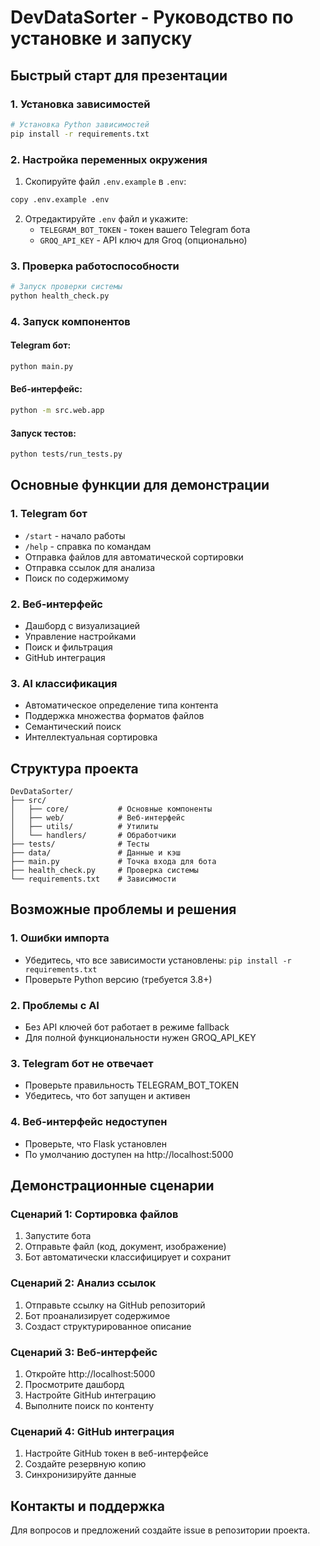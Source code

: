 # DevDataSorter - Руководство по установке и запуску

## Быстрый старт для презентации

### 1. Установка зависимостей

```bash
# Установка Python зависимостей
pip install -r requirements.txt
```

### 2. Настройка переменных окружения

1. Скопируйте файл `.env.example` в `.env`:
```bash
copy .env.example .env
```

2. Отредактируйте `.env` файл и укажите:
   - `TELEGRAM_BOT_TOKEN` - токен вашего Telegram бота
   - `GROQ_API_KEY` - API ключ для Groq (опционально)

### 3. Проверка работоспособности

```bash
# Запуск проверки системы
python health_check.py
```

### 4. Запуск компонентов

#### Telegram бот:
```bash
python main.py
```

#### Веб-интерфейс:
```bash
python -m src.web.app
```

#### Запуск тестов:
```bash
python tests/run_tests.py
```

## Основные функции для демонстрации

### 1. Telegram бот
- `/start` - начало работы
- `/help` - справка по командам
- Отправка файлов для автоматической сортировки
- Отправка ссылок для анализа
- Поиск по содержимому

### 2. Веб-интерфейс
- Дашборд с визуализацией
- Управление настройками
- Поиск и фильтрация
- GitHub интеграция

### 3. AI классификация
- Автоматическое определение типа контента
- Поддержка множества форматов файлов
- Семантический поиск
- Интеллектуальная сортировка

## Структура проекта

```
DevDataSorter/
├── src/
│   ├── core/           # Основные компоненты
│   ├── web/            # Веб-интерфейс
│   ├── utils/          # Утилиты
│   └── handlers/       # Обработчики
├── tests/              # Тесты
├── data/               # Данные и кэш
├── main.py             # Точка входа для бота
├── health_check.py     # Проверка системы
└── requirements.txt    # Зависимости
```

## Возможные проблемы и решения

### 1. Ошибки импорта
- Убедитесь, что все зависимости установлены: `pip install -r requirements.txt`
- Проверьте Python версию (требуется 3.8+)

### 2. Проблемы с AI
- Без API ключей бот работает в режиме fallback
- Для полной функциональности нужен GROQ_API_KEY

### 3. Telegram бот не отвечает
- Проверьте правильность TELEGRAM_BOT_TOKEN
- Убедитесь, что бот запущен и активен

### 4. Веб-интерфейс недоступен
- Проверьте, что Flask установлен
- По умолчанию доступен на http://localhost:5000

## Демонстрационные сценарии

### Сценарий 1: Сортировка файлов
1. Запустите бота
2. Отправьте файл (код, документ, изображение)
3. Бот автоматически классифицирует и сохранит

### Сценарий 2: Анализ ссылок
1. Отправьте ссылку на GitHub репозиторий
2. Бот проанализирует содержимое
3. Создаст структурированное описание

### Сценарий 3: Веб-интерфейс
1. Откройте http://localhost:5000
2. Просмотрите дашборд
3. Настройте GitHub интеграцию
4. Выполните поиск по контенту

### Сценарий 4: GitHub интеграция
1. Настройте GitHub токен в веб-интерфейсе
2. Создайте резервную копию
3. Синхронизируйте данные

## Контакты и поддержка

Для вопросов и предложений создайте issue в репозитории проекта.